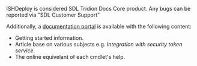 ﻿ISHDeploy is considered SDL Tridion Docs Core product. Any bugs can be reported via "SDL Customer Support"

Additionally, a [documentation portal](https://rws.github.io/ISHDeploy/) is available with the following content:
- Getting started information.
- Article base on various subjects e.g. *Integration with security token service*.
- The online equivelant of each cmdlet's help.  
